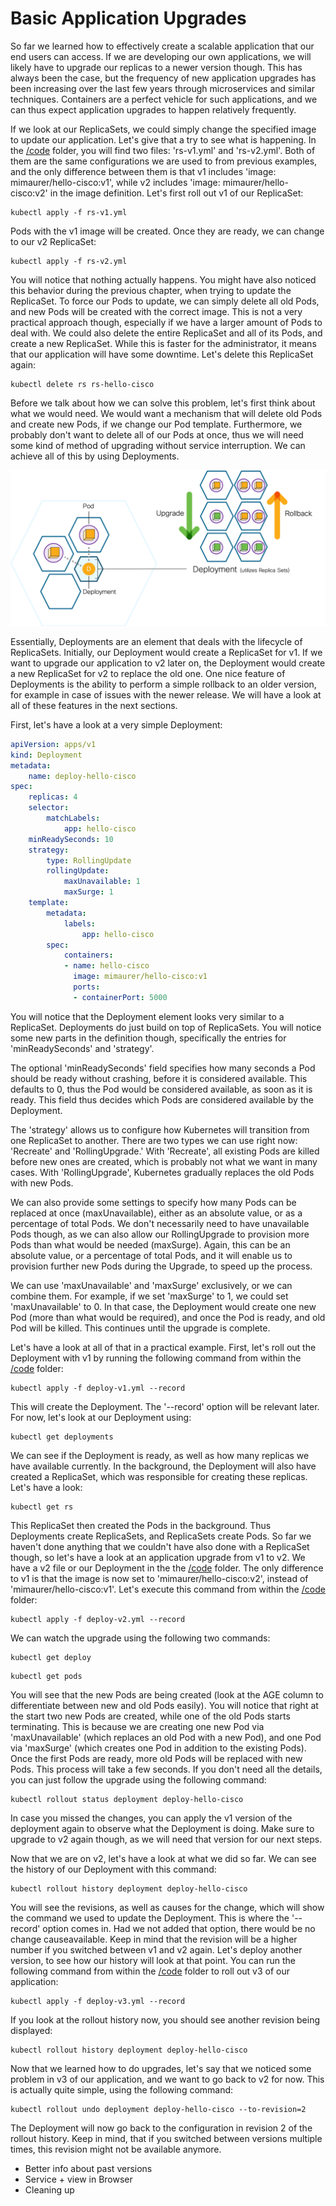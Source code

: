 # Basic Application Upgrades

So far we learned how to effectively create a scalable application that our end users can access. If we are developing our own applications, we will likely have to upgrade our replicas to a newer version though. This has always been the case, but the frequency of new application upgrades has been increasing over the last few years through microservices and similar techniques. Containers are a perfect vehicle for such applications, and we can thus expect application upgrades to happen relatively frequently.

If we look at our ReplicaSets, we could simply change the specified image to update our application. Let's give that a try to see what is happening. In the [/code](code/ "/code") folder, you will find two files: 'rs-v1.yml' and 'rs-v2.yml'. Both of them are the same configurations we are used to from previous examples, and the only difference between them is that v1 includes 'image: mimaurer/hello-cisco:v1', while v2 includes 'image: mimaurer/hello-cisco:v2' in the image definition. Let's first roll out v1 of our ReplicaSet:

```
kubectl apply -f rs-v1.yml
```

Pods with the v1 image will be created. Once they are ready, we can change to our v2 ReplicaSet:

```
kubectl apply -f rs-v2.yml
```

You will notice that nothing actually happens. You might have also noticed this behavior during the previous chapter, when trying to update the ReplicaSet. To force our Pods to update, we can simply delete all old Pods, and new Pods will be created with the correct image. This is not a very practical approach though, especially if we have a larger amount of Pods to deal with. We could also delete the entire ReplicaSet and all of its Pods, and create a new ReplicaSet. While this is faster for the administrator, it means that our application will have some downtime. Let's delete this ReplicaSet again:

```
kubectl delete rs rs-hello-cisco
```

Before we talk about how we can solve this problem, let's first think about what we would need. We would want a mechanism that will delete old Pods and create new Pods, if we change our Pod template. Furthermore, we probably don't want to delete all of our Pods at once, thus we will need some kind of method of upgrading without service interruption. We can achieve all of this by using Deployments.

![Deployments](img/deployment.png?raw=true "Deployments")

Essentially, Deployments are an element that deals with the lifecycle of ReplicaSets. Initially, our Deployment would create a ReplicaSet for v1. If we want to upgrade our application to v2 later on, the Deployment would create a new ReplicaSet for v2 to replace the old one. One nice feature of Deployments is the ability to perform a simple rollback to an older version, for example in case of issues with the newer release. We will have a look at all of these features in the next sections.

First, let's have a look at a very simple Deployment:

```yaml
apiVersion: apps/v1
kind: Deployment
metadata:
    name: deploy-hello-cisco
spec:
    replicas: 4
    selector:
        matchLabels:
            app: hello-cisco
    minReadySeconds: 10
    strategy:
        type: RollingUpdate
        rollingUpdate:
            maxUnavailable: 1
            maxSurge: 1
    template:
        metadata:
            labels:
                app: hello-cisco
        spec:
            containers:
            - name: hello-cisco
              image: mimaurer/hello-cisco:v1
              ports:
              - containerPort: 5000
```

You will notice that the Deployment element looks very similar to a ReplicaSet. Deployments do just build on top of ReplicaSets. You will notice some new parts in the definition though, specifically the entries for 'minReadySeconds' and 'strategy'.

The optional 'minReadySeconds' field specifies how many seconds a Pod should be ready without crashing, before it is considered available. This defaults to 0, thus the Pod would be considered available, as soon as it is ready. This field thus decides which Pods are considered available by the Deployment.

The 'strategy' allows us to configure how Kubernetes will transition from one ReplicaSet to another. There are two types we can use right now: 'Recreate' and 'RollingUpgrade.' With 'Recreate', all existing Pods are killed before new ones are created, which is probably not what we want in many cases. With 'RollingUpgrade', Kubernetes gradually replaces the old Pods with new Pods.

We can also provide some settings to specify how many Pods can be replaced at once (maxUnavailable), either as an absolute value, or as a percentage of total Pods. We don't necessarily need to have unavailable Pods though, as we can also allow our RollingUpgrade to provision more Pods than what would be needed (maxSurge). Again, this can be an absolute value, or a percentage of total Pods, and it will enable us to provision further new Pods during the Upgrade, to speed up the process.

We can use 'maxUnavailable' and 'maxSurge' exclusively, or we can combine them. For example, if we set 'maxSurge' to 1, we could set 'maxUnavailable' to 0. In that case, the Deployment would create one new Pod (more than what would be required), and once the Pod is ready, and old Pod will be killed. This continues until the upgrade is complete.

Let's have a look at all of that in a practical example. First, let's roll out the Deployment with v1 by running the following command from within the [/code](code/ "/code") folder:

```
kubectl apply -f deploy-v1.yml --record
```

This will create the Deployment. The '--record' option will be relevant later. For now, let's look at our Deployment using:

```
kubectl get deployments
```

We can see if the Deployment is ready, as well as how many replicas we have available currently. In the background, the Deployment will also have created a ReplicaSet, which was responsible for creating these replicas. Let's have a look:

```
kubectl get rs
```

This ReplicaSet then created the Pods in the background. Thus Deployments create ReplicaSets, and ReplicaSets create Pods. So far we haven't done anything that we couldn't have also done with a ReplicaSet though, so let's have a look at an application upgrade from v1 to v2. We have a v2 file or our Deployment in the the [/code](code/ "/code") folder. The only difference to v1 is that the image is now set to 'mimaurer/hello-cisco:v2', instead of 'mimaurer/hello-cisco:v1'. Let's execute this command from within the [/code](code/ "/code") folder:

```
kubectl apply -f deploy-v2.yml --record
```

We can watch the upgrade using the following two commands:

```
kubectl get deploy
```

```
kubectl get pods
```

You will see that the new Pods are being created (look at the AGE column to differentiate between new and old Pods easily). You will notice that right at the start two new Pods are created, while one of the old Pods starts terminating. This is because we are creating one new Pod via 'maxUnavailable' (which replaces an old Pod with a new Pod), and one Pod via 'maxSurge' (which creates one Pod in addition to the existing Pods). Once the first Pods are ready, more old Pods will be replaced with new Pods. This process will take a few seconds. If you don't need all the details, you can just follow the upgrade using the following command:

```
kubectl rollout status deployment deploy-hello-cisco
```

In case you missed the changes, you can apply the v1 version of the deployment again to observe what the Deployment is doing. Make sure to upgrade to v2 again though, as we will need that version for our next steps.

Now that we are on v2, let's have a look at what we did so far. We can see the history of our Deployment with this command:

```
kubectl rollout history deployment deploy-hello-cisco
```

You will see the revisions, as well as causes for the change, which will show the command we used to update the Deployment. This is where the '--record' option comes in. Had we not added that option, there would be no change causeavailable. Keep in mind that the revision will be a higher number if you switched between v1 and v2 again. Let's deploy another version, to see how our history will look at that point. You can run the following command from within the [/code](code/ "/code") folder to roll out v3 of our application:

```
kubectl apply -f deploy-v3.yml --record
```

If you look at the rollout history now, you should see another revision being displayed:

```
kubectl rollout history deployment deploy-hello-cisco
```

Now that we learned how to do upgrades, let's say that we noticed some problem in v3 of our application, and we want to go back to v2 for now. This is actually quite simple, using the following command:

```
kubectl rollout undo deployment deploy-hello-cisco --to-revision=2
```

The Deployment will now go back to the configuration in revision 2 of the rollout history. Keep in mind, that if you switched between versions multiple times, this revision might not be available anymore.

* Better info about past versions
* Service + view in Browser
* Cleaning up
